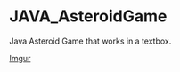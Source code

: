 # JAVA_AsteroidGame
Java Asteroid Game that works in  a textbox.

[Imgur](https://i.imgur.com/L0Sh5g0.gifv)
